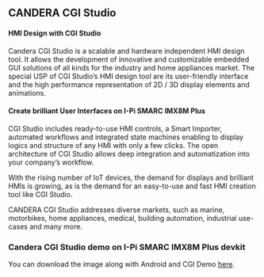 ## **CANDERA CGI Studio**

<div class="bullets">

#### **HMI Design with CGI Studio**

Candera CGI Studio is a scalable and hardware independent HMI design tool. It allows the development of innovative and customizable embedded GUI solutions of all kinds for the industry and home appliances market. The special USP of CGI Studio’s HMI design tool are its user-friendly interface and the high performance representation of 2D / 3D display elements and animations.

 

#### **Create brilliant User Interfaces on I-Pi SMARC IMX8M Plus**

CGI Studio includes ready-to-use HMI controls, a Smart Importer, automated workflows and integrated state machines enabling to display logics and structure of any HMI with only a few clicks. The open architecture of CGI Studio allows deep integration and automatization into your company’s workflow.

 

With the rising number of IoT devices, the demand for displays and brilliant HMIs is growing, as is the demand for an easy-to-use and fast HMI creation tool like CGI Studio.

CANDERA CGI Studio addresses diverse markets, such as marine, motorbikes, home appliances, medical, building automation, industrial use-cases and many more.

 

### Candera CGI Studio demo on I-Pi SMARC IMX8M Plus devkit

You can download the image along with Android and CGI Demo [here](https://hq0epm0west0us0storage.blob.core.windows.net/$web/public/SMARC/LEC-iMX8MP/Images/SoftwarePartner/LEC-IMX8MP_2G_IPi_SMARC_Plus_Android_CGI_demo.zip).



</div>

 